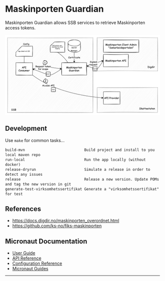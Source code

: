# Maskinporten Guardian

Maskinporten Guardian allows SSB services to retrieve Maskinporten access tokens.

![Overview](doc/img/maskinporten-guardian-overview.png)


## Development

Use `make` for common tasks...
```
build-mvn                           Build project and install to you local maven repo
run-local                           Run the app locally (without docker)
release-dryrun                      Simulate a release in order to detect any issues
release                             Release a new version. Update POMs and tag the new version in git
generate-test-virksomhetssertifikat Generate a "virksomhetssertifikat" for test
```


## References

* https://docs.digdir.no/maskinporten_overordnet.html
* https://github.com/ks-no/fiks-maskinporten


## Micronaut Documentation

- [User Guide](https://docs.micronaut.io/3.0.2/guide/index.html)
- [API Reference](https://docs.micronaut.io/3.0.2/api/index.html)
- [Configuration Reference](https://docs.micronaut.io/3.0.2/guide/configurationreference.html)
- [Micronaut Guides](https://guides.micronaut.io/index.html)
---
